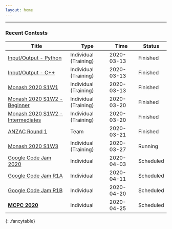 ```yaml
---
layout: home
---
```


---
### Recent Contests

| Title                                                        | Type                  | Time       | Status    |
| ------------------------------------------------------------ | --------------------- | ---------- | --------- |
| [Input/Output - Python](https://vjudge.net/contest/361612)   | Individual (Training) | 2020-03-13 | Finished  |
| [Input/Output - C++](https://vjudge.net/contest/361790)      | Individual (Training) | 2020-03-13 | Finished  |
| [Monash 2020 S1W1](https://vjudge.net/contest/361685)        | Individual (Training) | 2020-03-13 | Finished  |
| [Monash 2020 S1W2 - Beginner](https://vjudge.net/contest/362650)        | Individual (Training) | 2020-03-20 | Finished  |
| [Monash 2020 S1W2 - Intermediates](https://vjudge.net/contest/363310)        | Individual (Training) | 2020-03-20 | Finished  |
| [ANZAC Round 1](http://contest.sppregional.org/)             | Team                  | 2020-03-21 | Finished  |
| [Monash 2020 S1W3](https://vjudge.net/contest/364479)        | Individual (Training)  | 2020-03-27 | Running   |
| [Google Code Jam 2020](https://codingcompetitions.withgoogle.com/codejam/schedule) | Individual            | 2020-04-03 | Scheduled |
| [Google Code Jam R1A](https://codingcompetitions.withgoogle.com/codejam/schedule) | Individual            | 2020-04-11 | Scheduled |
| [Google Code Jam R1B](https://codingcompetitions.withgoogle.com/codejam/schedule) | Individual            | 2020-04-20 | Scheduled |
| [**MCPC 2020**](http://blog.monashicpc.com/pages/mcpc-2020)  | Individual            | 2020-04-25 | Scheduled |
{: .fancytable}


